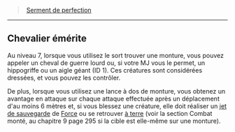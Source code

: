 ﻿---
!GenericItem
Name: Chevalier émérite
Id: paladin_perfection_hd.md#chevalier-émérite
ParentLink: paladin_perfection_hd.md#serment-de-perfection
ParentName: Serment de perfection
NameLevel: 2
Attributes:
  Name: Chevalier émérite
  Markdown: >+
    ## <!--Name-->Chevalier émérite<!--/Name-->


    Au niveau 7, lorsque vous utilisez le sort trouver une monture, vous pouvez appeler un cheval de guerre lourd ou, si votre MJ vous le permet, un hippogriffe ou un aigle géant (ID 1). Ces créatures sont considérées dressées, et vous pouvez les contrôler.


    De plus, lorsque vous utilisez une lance à dos de monture, vous obtenez un avantage en attaque sur chaque attaque effectuée après un déplacement d'au moins 6 mètres et, si vous blessez une créature, elle doit réaliser un [jet de sauvegarde](hd_abilities_jets_de_sauvegarde.md) de [Force](hd_abilities_strength.md) ou se retrouver [à terre](hd_conditions_a_terre.md) (voir la section Combat monté, au chapitre 9 page 295 si la cible est elle-même sur une monture).

AttributesDictionary: >+
  Name: Chevalier émérite

  Markdown: >+

    ## <!--Name-->Chevalier émérite<!--/Name-->





    Au niveau 7, lorsque vous utilisez le sort trouver une monture, vous pouvez appeler un cheval de guerre lourd ou, si votre MJ vous le permet, un hippogriffe ou un aigle géant (ID 1). Ces créatures sont considérées dressées, et vous pouvez les contrôler.





    De plus, lorsque vous utilisez une lance à dos de monture, vous obtenez un avantage en attaque sur chaque attaque effectuée après un déplacement d'au moins 6 mètres et, si vous blessez une créature, elle doit réaliser un [jet de sauvegarde](hd_abilities_jets_de_sauvegarde.md) de [Force](hd_abilities_strength.md) ou se retrouver [à terre](hd_conditions_a_terre.md) (voir la section Combat monté, au chapitre 9 page 295 si la cible est elle-même sur une monture).



---
> [Serment de perfection](hd_paladin_perfection.md)

---

## Chevalier émérite

Au niveau 7, lorsque vous utilisez le sort trouver une monture, vous pouvez appeler un cheval de guerre lourd ou, si votre MJ vous le permet, un hippogriffe ou un aigle géant (ID 1). Ces créatures sont considérées dressées, et vous pouvez les contrôler.

De plus, lorsque vous utilisez une lance à dos de monture, vous obtenez un avantage en attaque sur chaque attaque effectuée après un déplacement d'au moins 6 mètres et, si vous blessez une créature, elle doit réaliser un [jet de sauvegarde](hd_abilities_jets_de_sauvegarde.md) de [Force](hd_abilities_strength.md) ou se retrouver [à terre](hd_conditions_a_terre.md) (voir la section Combat monté, au chapitre 9 page 295 si la cible est elle-même sur une monture).


